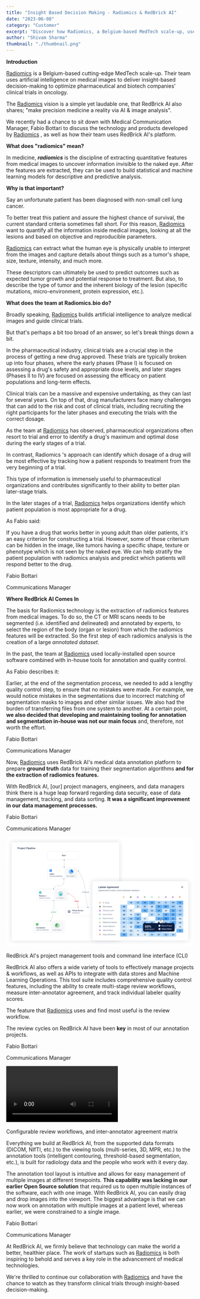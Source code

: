 ```yaml
---
title: "Insight Based Decision Making - Radiomics & RedBrick AI"
date: "2023-06-08"
category: "Customer"
excerpt: "Discover how Radiomics, a Belgium-based MedTech scale-up, uses RedBrick AI to optimize clinical trials in oncology through AI-powered medical image analysis. Learn how their team leverages our platform for precise segmentation and feature extraction in radiomics analysis."
author: "Shivam Sharma"
thumbnail: "./thumbnail.png"
---
```


**Introduction**

[Radiomics](http://radiomics.bio/) is a Belgium-based cutting-edge MedTech scale-up. Their team uses artificial intelligence on medical images to deliver insight-based decision-making to optimize pharmaceutical and biotech companies' clinical trials in oncology.

The [Radiomics](http://radiomics.bio/) vision is a simple yet laudable one, that RedBrick AI also shares; "make precision medicine a reality via AI & image analysis".

We recently had a chance to sit down with Medical Communication Manager, Fabio Bottari to discuss the technology and products developed by [Radiomics](http://radiomics.bio/) , as well as how their team uses RedBrick AI's platform.

**What does "radiomics" mean?**

In medicine, **_radiomics_** is the discipline of extracting
quantitative features from medical images to uncover information
invisible to the naked eye. After the features are extracted, they can
be used to build statistical and machine learning models for descriptive
and predictive analysis.

**Why is that important?**

Say an unfortunate patient has been diagnosed with non-small cell lung
cancer.

To better treat this patient and assure the highest chance of survival,
the current standard criteria sometimes fall short. For this reason,
[Radiomics](http://radiomics.bio/) want to quantify all the information
inside medical images, looking at all the lesions and based on objective
and reproducible parameters.

[Radiomics](http://radiomics.bio/) can extract what the human eye is
physically unable to interpret from the images and capture details about
things such as a tumor\'s shape, size, texture, intensity, and much
more.

These descriptors can ultimately be used to predict outcomes such as
expected tumor growth and potential response to treatment. But also, to
describe the type of tumor and the inherent biology of the lesion
(specific mutations, micro-environment, protein expression, etc.).

**What does the team at Radiomics.bio do?**

Broadly speaking, [Radiomics](http://radiomics.bio/) builds artificial
intelligence to analyze medical images and guide clinical trials.

But that's perhaps a bit too broad of an answer, so
let's break things down a bit.

In the pharmaceutical industry, clinical trials are a crucial step in
the process of getting a new drug approved. These trials are typically
broken up into four phases, where the early phases (Phase I) is focused
on assessing a drug's safety and appropriate dose levels,
and later stages (Phases II to IV) are focused on assessing the efficacy
on patient populations and long-term effects.

Clinical trials can be a massive and expensive undertaking, as they can
last for several years. On top of that, drug manufacturers face many
challenges that can add to the risk and cost of clinical trials,
including recruiting the right participants for the later phases and
executing the trials with the correct dosage.

As the team at [Radiomics](http://radiomics.bio/) has observed,
pharmaceutical organizations often resort to trial and error to identify
a drug\'s maximum and optimal dose during the early stages of a trial.

In contrast, Radiomics 's approach can identify which
dosage of a drug will be most effective by tracking how a patient
responds to treatment from the very beginning of a trial.

This type of information is immensely useful to pharmaceutical
organizations and contributes significantly to their ability to better
plan later-stage trials.

In the later stages of a trial, [Radiomics](http://radiomics.bio/) helps
organizations identify which patient population is most appropriate for
a drug.

As Fabio said:

If you have a drug that works better in young adult than older patients,
it's an easy criterion for constructing a trial. However,
some of those criterium can be hidden in the image, like tumors having a
specific shape, texture or phenotype which is not seen by the naked eye.
We can help stratify the patient population with radiomics analysis and
predict which patients will respond better to the drug.

Fabio Bottari

Communications Manager

**Where RedBrick AI Comes In**

The basis for Radiomics technology is the extraction of radiomics
features from medical images. To do so, the CT or MRI scans needs to be
segmented (i.e. identified and delineated) and annotated by experts, to
select the region of the body (organ or lesion) from which the radiomics
features will be extracted. So the first step of each radiomics analysis
is the creation of a large _annotated dataset_.

In the past, the team at [Radiomics](http://radiomics.bio/) used
locally-installed open source software combined with in-house tools for
annotation and quality control.

As Fabio describes it:

Earlier, at the end of the segmentation process, we needed to add a
lengthy quality control step, to ensure that no mistakes were made. For
example, we would notice mistakes in the segmentations due to incorrect
matching of segmentation masks to images and other similar issues. We
also had the burden of transferring files from one system to another. At
a certain point, **we also decided that developing and maintaining
tooling for annotation and segmentation in-house was not our main
focus** and, therefore, not worth the effort.

Fabio Bottari

Communications Manager

Now, [Radiomics](http://radiomics.bio/) uses RedBrick AI's
medical data annotation platform to prepare **ground truth** data for
training their segmentation algorithms **and for the extraction of
radiomics features.**

With RedBrick AI, \[our\] project managers, engineers, and data managers
think there is a huge leap forward regarding data security, ease of data
management, tracking, and data sorting. **It was a significant
improvement in our data management processes.**

Fabio Bottari

Communications Manager

![Attachment.png](./image3.png)

RedBrick AI\'s project management tools and command line interface (CLI)

RedBrick AI also offers a wide variety of tools to effectively manage
projects & workflows, as well as APIs to integrate with data stores and
Machine Learning Operations. This tool suite includes comprehensive
quality control features, including the ability to create multi-stage
review workflows, measure inter-annotator agreement, and track
individual labeler quality scores.

The feature that [Radiomics](http://radiomics.bio/) uses and find most
useful is the review workflow.

The review cycles on RedBrick AI have been **key** in most of our
annotation projects.

Fabio Bottari

Communications Manager

![Attachment.png](./radiomics.mp4)

Configurable review workflows, and inter-annotator agreement matrix

Everything we build at RedBrick AI, from the supported data formats
(DICOM, NIfTI, etc.) to the viewing tools (multi-series, 3D, MPR, etc.)
to the annotation tools (intelligent contouring, threshold-based
segmentation, etc.), is built for radiology data and the people who work
with it every day.

The annotation tool layout is intuitive and allows for easy management
of multiple images at different timepoints. **This capability was
lacking in our earlier Open Source solution** that required us to open
multiple instances of the software, each with one image. With RedBrick
AI, you can easily drag and drop images into the viewport. The biggest
advantage is that we can now work on annotation with multiple images at
a patient level, whereas earlier, we were constrained to a single image.

Fabio Bottari

Communications Manager

At RedBrick AI, we firmly believe that technology can make the world a
better, healthier place. The work of startups such as
[Radiomics](http://radiomics.bio/) is both inspiring to behold and
serves a key role in the advancement of medical technologies.

We're thrilled to continue our collaboration with
[Radiomics](http://radiomics.bio/) and have the chance to watch as they
transform clinical trials through insight-based decision-making.

‍
